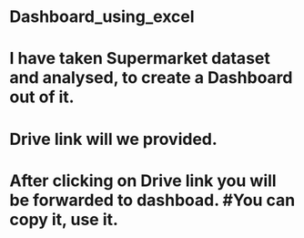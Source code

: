 # Dashboard_using_excel
# I have taken Supermarket dataset and analysed, to create a Dashboard out of it.
# Drive link will we provided.
# After clicking on Drive link you will be forwarded to dashboad. #You can copy it, use it.
